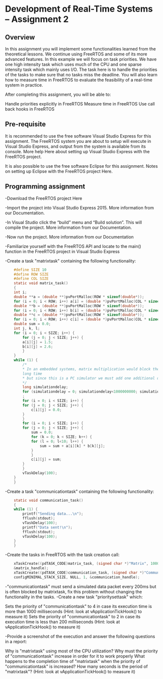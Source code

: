 # Development of Real-Time Systems – Assignment 2

## Overview

In this assignment you will implement some functionalities learned from the theoretical lessons. We continue using FreeRTOS and some of its more advanced features. In this example we will focus on task priorities. We have one high intensity task which uses much of the CPU and one sparse intensity task which mainly uses I/O. The task here is to handle the priorities of the tasks to make sure that no tasks miss the deadline. You will also learn how to measure time in FreeRTOS to evaluate the feasibility of a real-time system in practice.

After completing this assignment, you will be able to:

Handle priorities explicitly in FreeRTOS
Measure time in FreeRTOS
Use call back hooks in FreeRTOS

## Pre-requisite

It is recommended to use the free software Visual Studio Express for this assignment. The FreeRTOS system you are about to setup will execute in Visual Studio Express, and output from the system is available from its console. More help Here about setting up Visual Studio Express with the FreeRTOS project.

It is also possible to use the free software Eclipse for this assignment. Notes on setting up Eclipse with the FreeRTOS project Here.

## Programming assignment

-Download the FreeRTOS project Here

-Import the project into Visual Studio Express 2015. More information from our Documentation.

-In Visual Studio click the “build” menu and “Build solution”. This will compile the project. More information from our Documentation.

-Now run the project. More information from our Documentation

-Familiarize yourself with the FreeRTOS API and locate to the main() function in the FreeRTOS project in Visual Studio Express

-Create a task "matrixtask" containing the following functionality:
```c
    #define SIZE 10
    #define ROW SIZE
    #define COL SIZE
    static void matrix_task() 
    {
    int i;
    double **a = (double **)pvPortMalloc(ROW * sizeof(double*));
    for (i = 0; i < ROW; i++) a[i] = (double *)pvPortMalloc(COL * sizeof(double));
    double **b = (double **)pvPortMalloc(ROW * sizeof(double*));
    for (i = 0; i < ROW; i++) b[i] = (double *)pvPortMalloc(COL * sizeof(double));
    double **c = (double **)pvPortMalloc(ROW * sizeof(double*));
    for (i = 0; i < ROW; i++) c[i] = (double *)pvPortMalloc(COL * sizeof(double));
    double sum = 0.0;
    int j, k, l;
    for (i = 0; i < SIZE; i++) {
        for (j = 0; j < SIZE; j++) {
        a[i][j] = 1.5;
        b[i][j] = 2.6;
        }
    }
    while (1) {
        /*
        * In an embedded systems, matrix multiplication would block the CPU for a 
        long time
        * but since this is a PC simulator we must add one additional dummy delay.
        */
        long simulationdelay;
        for (simulationdelay = 0; simulationdelay<1000000000; simulationdelay++)
        ;
        for (i = 0; i < SIZE; i++) {
        for (j = 0; j < SIZE; j++) {
            c[i][j] = 0.0;
        }
        }
        for (i = 0; i < SIZE; i++) {
        for (j = 0; j < SIZE; j++) {
            sum = 0.0;
            for (k = 0; k < SIZE; k++) {
            for (l = 0; l<10; l++) {
                sum = sum + a[i][k] * b[k][j];
            }
            }
            c[i][j] = sum;
        }
        }
        vTaskDelay(100);
    }
    }
```
-Create a task "communicationtask" containing the following functionality:
```c
    static void communication_task()
    {
    while (1) {
        printf("Sending data...\n");
        fflush(stdout);
        vTaskDelay(100);
        printf("Data sent!\n");
        fflush(stdout);
        vTaskDelay(100);
    }
    }
```
-Create the tasks in FreeRTOS with the task creation call:
```c
    xTaskCreate((pdTASK_CODE)matrix_task, (signed char *)"Matrix", 1000, NULL, 3, 
    &matrix_handle);
    xTaskCreate((pdTASK_CODE)communication_task, (signed char *)"Communication", 
    configMINIMAL_STACK_SIZE, NULL, 1, &communication_handle);
```
-"communicationtask" must send a simulated data packet every 200ms but is often blocked by matrixtask, fix this problem without changing the functionality in the tasks.
-Create a new task "prioritysettask" which:

Sets the priority of "communicationtask" to 4 in case its execution time is more than 1000 milliseconds (Hint: look at vApplicationTickHook() to measure it)
Sets the priority of "communicationtask" to 2 in case its execution time is less than 200 milliseconds (Hint: look at vApplicationTickHook() to measure it)

-Provide a screenshot of the execution and answer the following questions in a report:

Why is "matrixtask" using most of the CPU utilization?
Why must the priority of "communicationtask" increase in order for it to work properly
What happens to the completion time of "matrixtask" when the priority of "communicationtask" is increased?
How many seconds is the period of "matrixtask"? (Hint: look at vApplicationTickHook() to measure it)
